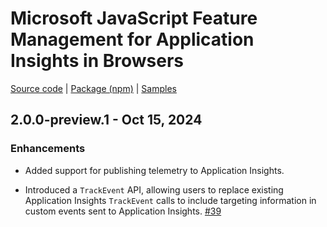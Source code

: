 # Microsoft JavaScript Feature Management for Application Insights in Browsers

[Source code][source_code] | [Package (npm)][package] | [Samples][samples]

## 2.0.0-preview.1 - Oct 15, 2024

### Enhancements

* Added support for publishing telemetry to Application Insights.

* Introduced a `TrackEvent` API, allowing users to replace existing Application Insights `TrackEvent` calls to include targeting information in custom events sent to Application Insights. [#39](https://github.com/microsoft/FeatureManagement-JavaScript/pull/39)

[package]: https://www.npmjs.com/package/@microsoft/feature-management-applicationinsights-browser
[samples]: https://github.com/microsoft/FeatureManagement-JavaScript/tree/main/examples
[source_code]: https://github.com/microsoft/FeatureManagement-JavaScript
